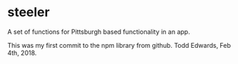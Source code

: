 # steeler
A set of functions for Pittsburgh based functionality in an app.

This was my first commit to the npm library from github.  Todd Edwards, Feb 4th, 2018.

